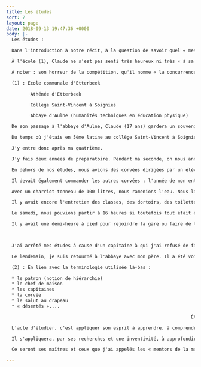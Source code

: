 ```yaml
---
title: Les études
sort: 7
layout: page
date: 2018-09-13 19:47:36 +0000
body: |-
  Les études :

  Dans l'introduction à notre récit, à la question de savoir quel « message »Claude voulait-il transmettre aux jeunes générations, il y a, entre autre, « s'intéresser aux études », celle de l'école et, surtout, celle de la vie.

  À l'école (1), Claude ne s'est pas senti très heureux ni très « à sa place ». Les raisons de ce manque de goût, d'intérêt pour l'apprentissage purement scolaire sont d'ordre familial et personnel. Elles ont été évoquées comme un regret toujours présent (et ce, malgré les belles réussites futures) mais relèvent de la sphère privée...

  A noter : son horreur de la compétition, qu'il nomme « la concurrence »...

  (1) : École communale d'Etterbeek

         Athénée d'Etterbeek

         Collège Saint-Vincent à Soignies

         Abbaye d'Aulne (humanités techniques en éducation physique)

  De son passage à l'abbaye d'Aulne, Claude (17 ans) gardera un souvenir marquant. Cet institut de haute réputation fonctionne selon un système très particulier, que l'on pourrait qualifier de « militrice » (2). Le témoignage qu'en donne Claude à travers ces quelques notes décrit des pratiques d'une époque révolue (en Belgique en tout cas) que nos jeunes enfants ne pourraient même pas imaginer !

  Du temps où j'étais en 5ème latine au collège Saint-Vincent à Soignies, le professeur de gymnastique m'a conseillé de terminer mes moyennes et d'entrer en préparatoire (1 ou 2 ans) pour les études de professeur de gymnastique à l'abbaye.

  J'y entre donc après ma quatrième.

  J'y fais deux années de préparatoire. Pendant ma seconde, on nous annonce qu'il faudra faire une troisième année. C'est très décourageant vu le régime qu'on nous imposait... !

  En dehors de nos études, nous avions des corvées dirigées par un élève de première régence, « le capitaine », responsable de la régie de toute la journée de 75 élèves. Il devait s'occuper du lever, diriger la gymnastique matinale, et, en ce qui concernait les repas, dresser les tables avec son équipe, couper les pains et faire la vaisselle.

  Il devait également commander les autres corvées : l'année de mon entrée, il n'y avait pas d'eau courante. Nous devions alors aller plusieurs fois par jour à une distance de 500 mètres où il y avait une pompe.

  Avec un charriot-tonneau de 100 litres, nous ramenions l'eau. Nous la montions au premier étage pour la verser avec des seaux dans un fût relié à la cuisine de l'école.

  Il y avait encore l'entretien des classes, des dortoirs, des toilettes « à pédales », de la salle de gymnastique...

  Le samedi, nous pouvions partir à 16 heures si toutefois tout était en ordre... !

  Il y avait une demi-heure à pied pour rejoindre la gare ou faire de l'auto-stop pour rentrer directement à la maison.

                                                                           32

  J'ai arrêté mes études à cause d'un capitaine à qui j'ai refusé de faire une corvée parce que j'avais déjà des activités pour la communauté. Il m'a alors fait supprimer mon week-end...et moi, j'ai déserté... !

  Le lendemain, je suis retourné à l'abbaye avec mon père. Il a été voir le Patron seul. Après un long moment,il est revenu en me disant : « Va chercher toutes tes affaires, l'école, c'est fini pour toi. Tu as quinze jours pour trouver du travail, mais pas au Lavoir ! ».

  (2) : En lien avec la terminologie utilisée là-bas :

  * le patron (notion de hiérarchie)
  * le chef de maison 
  * les capitaines
  * la corvée
  * le salut au drapeau
  * « désertés »....

                                                                     Étudier, ce sera pourtant ce à quoi Claude s'appliquera tout au long de sa vie professionnelle.

  L'acte d'étudier, c'est appliquer son esprit à apprendre, à comprendre, à connaître.

  Il s'appliquera, par ses recherches et une inventivité, à approfondir les différents domaines d'activités auxquels il sera confronté. Jusqu'à ces rencontres et ces échanges de haut niveau avec des professeurs d'Université.

  Ce seront ses maîtres et ceux que j'ai appelés les « mentors de la maturité ». 

---
```

